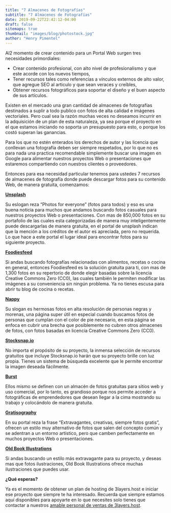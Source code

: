 ```yaml
---
title: "7 Almacenes de Fotografías"
subtitle: "7 Almacenes de Fotografías"
date: 2019-09-22T22:42:12-04:00
draft: false
sitemaps: true
thumbnail: "images/blog/photostock.jpg"
author: "Henry Pimentel"
---
```


Al2 momento de crear contenido para un Portal Web surgen tres necesidades primordiales:

* Crear contenido profesional, con alto nivel de profesionalismo y que este acorde con los nuevos tiempos,
* Tener recursos tales como referencias a vínculos externos de alto valor, que agregue SEO al articulo y que sean veraces y creíbles,
* Obtener recursos fotográficos para soportar el diseño y el buen aspecto de sus artículos.

Existen en el mercado una gran cantidad de almacenes de fotografías destinados a suplir a todo publico con fotos de alta calidad e imágenes vectoriales. Pero cual sea la razón muchas veces no deseamos incurrir en la adquisición de un plan de esta naturaleza, ya sea porque el proyecto en el que estamos iniciando no soporta un presupuesto para esto, o porque los costó superan las ganancias.

Para los que no estén enterados los derechos de autor y las licencia que conllevan una fotografía deben ser siempre respetados, por lo que no es para nada una practica recomendable simplemente buscar una imagen en Google para alimentar nuestros proyectos Web o presentaciones que estaremos compartiendo con nuestros clientes o proveedores.

Entonces para esa necesidad particular tenemos para ustedes 7 recursos de almacenes de fotografía donde puede descargar fotos para su contenido Web, de manera gratuita, comenzamos:

**[Unsplash]( https://unsplash.com/)**

Su eslogan reza “Photos for everyone” (fotos para todos) y eso es una buena noticia para muchos que andamos buscando fotos casuales para nuestros proyectos Web o presentaciones. Con mas de 850,000 fotos en su portafolio de las cuales esta categorizadas de manera muy inteligentemente puede descargarlas de manera gratuita, en el portal de unsplash indican que la mención a los créditos de el autor es apreciada, pero no requerida. Lo que hace a este portal el lugar ideal para encontrar fotos para su siguiente proyecto.

**[Foodiesfeed]( https://www.foodiesfeed.com)**

Si andas buscando fotografías relacionadas con alimentos, recetas o cocina en general, entonces Foodiesfeed es la solución gratuita para ti, con mas de 1,300 fotos en su repertorio de donde elegir basadas sobre la licencia Creative Commons Zero (CC0), las cuales también le permiten modificar las imágenes a su conveniencia sin ningún problema. Ya no tienes escusa para abrir tu blog de cocina o recetas.

**[Nappy]( https://www.nappy.co/)**

Su slogan es hermosas fotos en alta resolución de personas negras y morenas, una página super útil en especial cuando buscamos fotos de personas que cumplan con el color de pie necesario, en esta página se enfoca en cubrir una brecha que posiblemente no cubren otros almacenes de fotos, con fotos basadas en licencia Creative Commons Zero (CC0).

**[Stocksnap.io]( https://stocksnap.io/)**

No importa el propósito de su proyecto, la inmensa selección de recursos gratuitos que incluye Stocksnap.io harán que su proyecto brille con luz propia. Tienes un sistema de búsqueda excelente que le permite encontrar la imagen deseada fácilmente.

**[Burst]( https://burst.shopify.com/)**

Ellos mismo se definen con un almacén de fotos gratuitas para sitios web y uso comercial, por lo tanto, es grandioso porque nos permite acceder a fotográficas de emprendedores que desean llegar a la cima mostrando su trabajo y colocándolo de manera gratuita.

**[Gratisography]( https://gratisography.com/)**

En su portal reza la frase “Extravagantes, creativas, siempre fotos gratis”, ofrecen un estilo muy alternativo de fotos que salen del concepto común y se adentran a un entorno artístico, pero que camben perfectamente en muchos proyectos Web o presentaciones.

**[Old Book Illustrations]( https://www.oldbookillustrations.com/)**

Si andas buscando un estilo más extravagante para su proyecto, y deseas mas que fotos ilustraciones, Old Book Illustrations ofrece muchas ilustraciones que puedes usar.

**¿Qué esperas?**

Ya es el momento de obtener un plan de hosting de 3layers.host e iniciar ese proyecto que siempre te ha interesado. Recuerda que siempre estamos aquí disponibles para apoyarte en lo que necesites solo tienes que contactar a nuestros [amable personal de ventas de 3layers.host]( https://3layers.host/contact/).